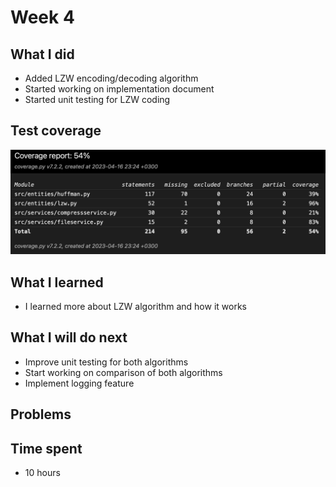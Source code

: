 # Week 4

## What I did

- Added LZW encoding/decoding algorithm
- Started working on implementation document
- Started unit testing for LZW coding

## Test coverage

![Test coverage](images/week-4-coverage.png)

## What I learned

- I learned more about LZW algorithm and how it works

## What I will do next

- Improve unit testing for both algorithms
- Start working on comparison of both algorithms
- Implement logging feature

## Problems

## Time spent

- 10 hours
